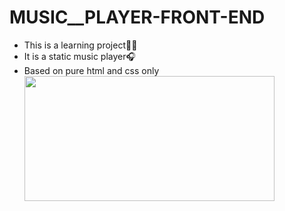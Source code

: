 # MUSIC__PLAYER-FRONT-END
<ul>
<li>This is a learning project👨‍💻</li>
<li>It is a static music player🎧</li>
<li>Based on pure html and css only </li>
<img src="https://user-images.githubusercontent.com/113172105/211138782-f304407e-776e-40be-919e-51bb9546f732.gif" width="400" height="200"/>
</ul>
